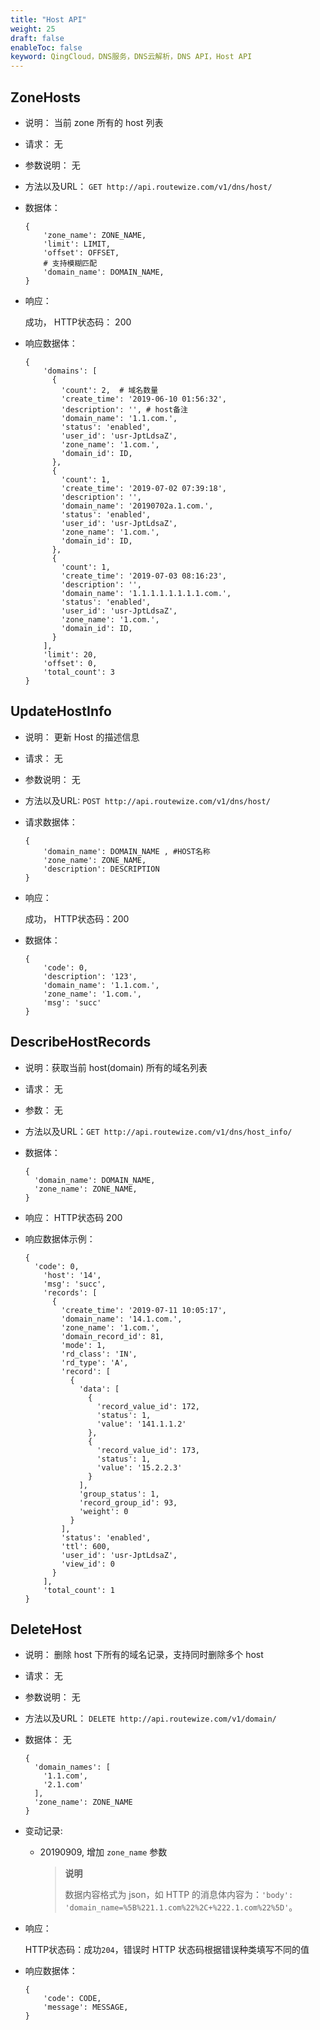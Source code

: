 ```yaml
---
title: "Host API"
weight: 25
draft: false
enableToc: false
keyword: QingCloud，DNS服务，DNS云解析，DNS API，Host API
---
```


##  ZoneHosts

- 说明： 当前 zone 所有的 host 列表

- 请求： 无

- 参数说明： 无

- 方法以及URL： `GET http://api.routewize.com/v1/dns/host/`

- 数据体：

  ```
  {
      'zone_name': ZONE_NAME,
      'limit': LIMIT,
      'offset': OFFSET,
      # 支持模糊匹配
      'domain_name': DOMAIN_NAME,
  }
  ```

- 响应： 

  成功， HTTP状态码： 200

- 响应数据体：

  ```
  {
      'domains': [
        {
          'count': 2,  # 域名数量
          'create_time': '2019-06-10 01:56:32',
          'description': '', # host备注
          'domain_name': '1.1.com.',
          'status': 'enabled',
          'user_id': 'usr-JptLdsaZ',
          'zone_name': '1.com.',
          'domain_id': ID,
        },
        {
          'count': 1,
          'create_time': '2019-07-02 07:39:18',
          'description': '',
          'domain_name': '20190702a.1.com.',
          'status': 'enabled',
          'user_id': 'usr-JptLdsaZ',
          'zone_name': '1.com.',
          'domain_id': ID,
        },
        {
          'count': 1,
          'create_time': '2019-07-03 08:16:23',
          'description': '',
          'domain_name': '1.1.1.1.1.1.1.1.com.',
          'status': 'enabled',
          'user_id': 'usr-JptLdsaZ',
          'zone_name': '1.com.',
          'domain_id': ID,
        }
      ],
      'limit': 20,
      'offset': 0,
      'total_count': 3
  }
  ```

  

## UpdateHostInfo

- 说明： 更新 Host 的描述信息

- 请求： 无

- 参数说明： 无

- 方法以及URL: `POST http://api.routewize.com/v1/dns/host/`

- 请求数据体：

  ```
  {
      'domain_name': DOMAIN_NAME , #HOST名称
      'zone_name': ZONE_NAME,
      'description': DESCRIPTION
  }
  ```

- 响应：

  成功， HTTP状态码：200

- 数据体：

  ```
  {
      'code': 0,
      'description': '123',
      'domain_name': '1.1.com.',
      'zone_name': '1.com.',
      'msg': 'succ'
  }
  ```

  

## DescribeHostRecords

- 说明：获取当前 host(domain) 所有的域名列表

- 请求： 无

- 参数： 无

- 方法以及URL：`GET http://api.routewize.com/v1/dns/host_info/`

- 数据体：

  ```
  {
    'domain_name': DOMAIN_NAME,
    'zone_name': ZONE_NAME,
  }
  ```
- 响应： HTTP状态码 200

- 响应数据体示例：

  ```
  {
    'code': 0,
      'host': '14',
      'msg': 'succ',
      'records': [
        {
          'create_time': '2019-07-11 10:05:17',
          'domain_name': '14.1.com.',
          'zone_name': '1.com.',
          'domain_record_id': 81,
          'mode': 1,
          'rd_class': 'IN',
          'rd_type': 'A',
          'record': [
            {
              'data': [
                {
                  'record_value_id': 172,
                  'status': 1,
                  'value': '141.1.1.2'
                },
                {
                  'record_value_id': 173,
                  'status': 1,
                  'value': '15.2.2.3'
                }
              ],
              'group_status': 1,
              'record_group_id': 93,
              'weight': 0
            }
          ],
          'status': 'enabled',
          'ttl': 600,
          'user_id': 'usr-JptLdsaZ',
          'view_id': 0
        }
      ],
      'total_count': 1
  }
  ```

  

## DeleteHost

- 说明： 删除 host 下所有的域名记录，支持同时删除多个 host

- 请求： 无

- 参数说明： 无

- 方法以及URL： `DELETE http://api.routewize.com/v1/domain/`

- 数据体： 无

  ```
  {
    'domain_names': [
      '1.1.com',
      '2.1.com'
    ],
    'zone_name': ZONE_NAME
  }
  ```

- 变动记录:
    - 20190909, 增加 `zone_name` 参数

      > **说明**
      >
      > 数据内容格式为 json，如 HTTP 的消息体内容为：`'body': 'domain_name=%5B%221.1.com%22%2C+%222.1.com%22%5D'`。

- 响应： 

  HTTP状态码：成功`204`，错误时 HTTP 状态码根据错误种类填写不同的值 

- 响应数据体：

  ```
  {
      'code': CODE,
      'message': MESSAGE,
  }
  ```

  


